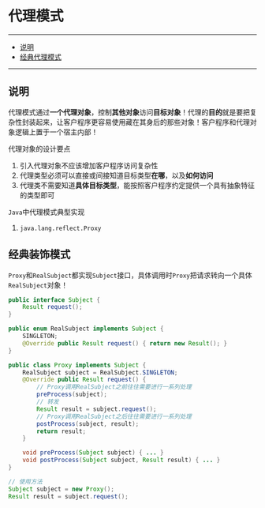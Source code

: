 # 代理模式

---

- [说明](#说明)
- [经典代理模式](#经典代理模式)

---

## 说明

代理模式通过**一个代理对象**，控制**其他对象**访问**目标对象**！代理的**目的**就是要把复杂性封装起来，让客户程序更容易使用藏在其身后的那些对象！客户程序和代理对象逻辑上置于一个宿主内部！

代理对象的设计要点
1. 引入代理对象不应该增加客户程序访问复杂性
2. 代理类型必须可以直接或间接知道目标类型**在哪**，以及**如何访问**
3. 代理类不需要知道**具体目标类型**，能按照客户程序约定提供一个具有抽象特征的类型即可

`Java`中代理模式典型实现
1. `java.lang.reflect.Proxy`

## 经典装饰模式

`Proxy`和`RealSubject`都实现`Subject`接口，具体调用时`Proxy`把请求转向一个具体`RealSubject`对象！

```Java
public interface Subject {
	Result request();
}

public enum RealSubject implements Subject {
	SINGLETON;
	@Override public Result request() { return new Result(); }
}

public class Proxy implements Subject {
	RealSubject subject = RealSubject.SINGLETON;
	@Override public Result request() {
		// Proxy调用RealSubject之前往往需要进行一系列处理
		preProcess(subject);
		// 转发
		Result result = subject.request();
		// Proxy调用RealSubject之后往往需要进行一系列处理
		postProcess(subject, result);
		return result;
	}

	void preProcess(Subject subject) { ... }
	void postProcess(Subject subject, Result result) { ... }
}
```

```Java
// 使用方法
Subject subject = new Proxy();
Result result = subject.request();
```